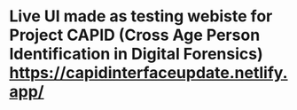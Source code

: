 # Live UI made as testing webiste for Project CAPID (Cross Age Person Identification in Digital Forensics) https://capidinterfaceupdate.netlify.app/
